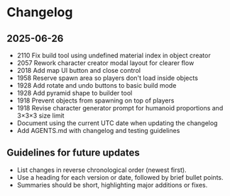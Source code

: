 # Changelog

## 2025-06-26
- 2110 Fix build tool using undefined material index in object creator
- 2057 Rework character creator modal layout for clearer flow
- 2018 Add map UI button and close control
- 1958 Reserve spawn area so players don't load inside objects
- 1928 Add rotate and undo buttons to basic build mode
- 1928 Add pyramid shape to builder tool
- 1918 Prevent objects from spawning on top of players
- 1918 Revise character generator prompt for humanoid proportions and 3×3×3 size limit
- Document using the current UTC date when updating the changelog
- Add AGENTS.md with changelog and testing guidelines

## Guidelines for future updates
- List changes in reverse chronological order (newest first).
- Use a heading for each version or date, followed by brief bullet points.
- Summaries should be short, highlighting major additions or fixes.
